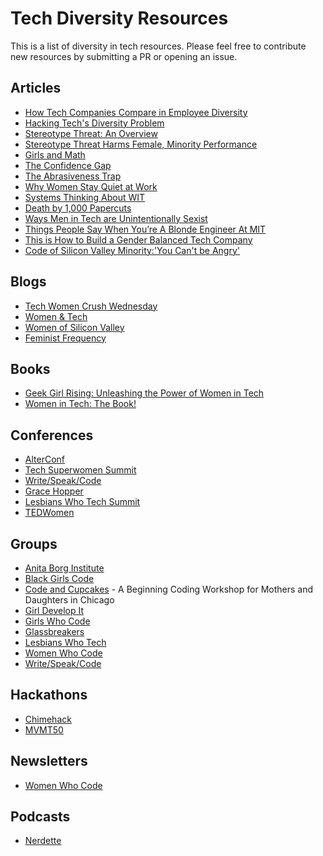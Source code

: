 # Tech Diversity Resources

This is a list of diversity in tech resources. Please feel free to contribute new resources
by submitting a PR or opening an issue.


## Articles

* [How Tech Companies Compare in Employee Diversity](http://fortune.com/2014/08/29/how-tech-companies-compare-in-employee-diversity/)
* [Hacking Tech's Diversity Problem](https://hbr.org/2014/10/hacking-techs-diversity-problem)
* [Stereotype Threat: An Overview](http://diversity.arizona.edu/sites/diversity/files/stereotype_threat_overview.pdf)
* [Stereotype Threat Harms Female, Minority Performance](http://news.stanford.edu/news/2009/february25/stereotype-threat-harms-latent-ability-022509.html)
* [Girls and Math](https://www.psychologytoday.com/blog/brain-candy/201306/girls-and-math-study-combats-stereotype-threat)
* [The Confidence Gap](http://www.theatlantic.com/features/archive/2014/04/the-confidence-gap/359815/)
* [The Abrasiveness Trap](http://fortune.com/2014/08/26/performance-review-gender-bias/)
* [Why Women Stay Quiet at Work](http://www.nytimes.com/2015/01/11/opinion/sunday/speaking-while-female.html?_r=1)
* [Systems Thinking About WIT](http://blog.jessitron.com/2015/01/systems-thinking-about-wit.html?m=1)
* [Death by 1,000 Papercuts](http://juliepagano.com/blog/2013/03/24/my-experiences-in-tech-death-by-1000-paper-cuts/)
* [Ways Men in Tech are Unintentionally Sexist](http://t.co/NcckguCx4M)
* [Things People Say When You’re A Blonde Engineer At MIT](https://medium.com/@alicezielinski/things-people-say-when-youre-a-blonde-engineer-at-mit-b85df3d7970e)
* [This is How to Build a Gender Balanced Tech Company](http://fortune.com/2015/03/26/ozon-amazon-russia-gender-balanced/)
* [Code of Silicon Valley Minority:'You Can't be Angry'](http://www.bloomberg.com/news/articles/2014-11-13/code-of-silicon-valley-minority-you-can-t-be-angry-)

## Blogs

* [Tech Women Crush Wednesday](http://caitiem.com/techwcw/)
* [Women & Tech](http://womenandtech.com/archive/)
* [Women of Silicon Valley](https://medium.com/@WomenOfSiliconValley)
* [Feminist Frequency](http://femfreq.tumblr.com/)

## Books

* [Geek Girl Rising: Unleashing the Power of Women in Tech](http://geekgirlrising.com/)
* [Women in Tech: The Book!](http://thetarah.com/women-in-tech/)

## Conferences

* [AlterConf](http://www.alterconf.com/)
* [Tech Superwomen Summit](http://www.techsuperwomensummit.com/)
* [Write/Speak/Code](http://www.writespeakcode.com/)
* [Grace Hopper]()
* [Lesbians Who Tech Summit](http://lesbianswhotech.org/summit2015/)
* [TEDWomen](https://www.ted.com/attend/conferences/special-events/tedwomen)

## Groups

* [Anita Borg Institute](http://anitaborg.org/)
* [Black Girls Code](http://www.blackgirlscode.com/)
* [Code and Cupcakes](http://codeandcupcakes.net/) - A Beginning Coding Workshop for Mothers and Daughters in Chicago
* [Girl Develop It](https://www.girldevelopit.com/)
* [Girls Who Code](https://girlswhocode.com/)
* [Glassbreakers](https://www.glassbreakers.co/)
* [Lesbians Who Tech](http://lesbianswhotech.org/)
* [Women Who Code](https://www.womenwhocode.com/)
* [Write/Speak/Code](http://www.writespeakcode.com/)

## Hackathons

* [Chimehack](http://www.chimeforchange.org/chimehack/)
* [MVMT50](http://mvmt50.com/hack/)

## Newsletters

* [Women Who Code](https://www.womenwhocode.com/)

## Podcasts

* [Nerdette](http://nerdettepodcast.com/)
